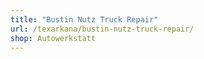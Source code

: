 ```yaml
---
title: "Bustin Nutz Truck Repair"
url: /texarkana/bustin-nutz-truck-repair/
shop: Autowerkstatt
---
```

